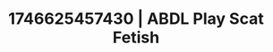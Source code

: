 ---
categories:
- Cinematic erotica
- AI-generated
- Erotic oil massage
- Erotic dream roleplay
- ASMR
- Shadow kink
- Curvy bodies
- Cosplay
image: /assets/images/1746625457430.jpg
layout: post
seo:
  description: Featured content with high-quality Scat Fetish, ABDL Play. HD images
    available.
  keywords: Scat Fetish, ABDL Play
  og_image: /assets/images/1746625457430.jpg
  schema_type: VisualArtwork
tags:
- '#1746625457430'
- ABDL Play
- Scat Fetish
title: 1746625457430 | ABDL Play Scat Fetish
---